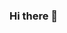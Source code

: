 ### Hi there 👋

<!--
**TechAmanPannu/TechAmanPannu** is a ✨ _special_ ✨ repository because its `README.md` (this file) appears on your GitHub profile.

Here are some ideas to get you started:

- 🔭 I’m currently working as Software Developer for Anywhereworks
- 🌱 I’m currently learning ... Docker and Kubernetes
- 💬 Ask me about ... Architecting Software to solve real world problems
- 📫 How to reach me: ... amandeep.pannu8233@gmail.com

-->

